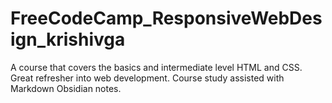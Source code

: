 # FreeCodeCamp_ResponsiveWebDesign_krishivga
A course that covers the basics and intermediate level HTML and CSS. Great refresher into web development. Course study assisted with Markdown Obsidian notes.
